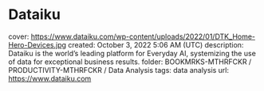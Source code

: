 # Dataiku

cover: https://www.dataiku.com/wp-content/uploads/2022/01/DTK_Home-Hero-Devices.jpg
created: October 3, 2022 5:06 AM (UTC)
description: Dataiku is the world’s leading platform for Everyday AI, systemizing the use of data for exceptional business results.
folder: BOOKMRKS-MTHRFCKR / PRODUCTIVITY-MTHRFCKR / Data Analysis
tags: data analysis
url: https://www.dataiku.com